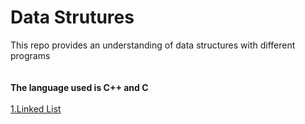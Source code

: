 # Data Strutures
 This repo provides an understanding  of data structures  with different  programs   
 <br><br>
 <b>The language used is C++ and  C</b>
<br><br>
<a href="https://github.com/iamketan56/Data-Structures/tree/main/Linked%20List">1.Linked List</a><br>
